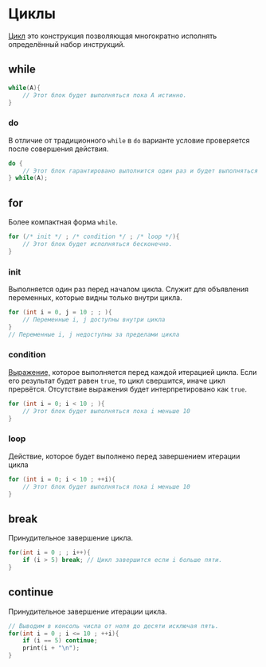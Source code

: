 <show-structure for="chapter,procedure" depth="2"/>

# Циклы

<a href="https://www.angelcode.com/angelscript/sdk/docs/manual/doc_script_statements.html#while"/>

[Цикл](https://w.wiki/9kNy) это конструкция позволяющая многократно исполнять определённый набор инструкций.

## while

```C++
while(A){
    // Этот блок будет выполняться пока A истинно. 
}
```

### do

В отличие от традиционного `while` в `do` варианте условие проверяется после совершения действия.

```C++
do {
    // Этот блок гарантировано выполнится один раз и будет выполняться пока A истинно.
} while(A);
```

## for

Более компактная форма `while`.

```C++
for (/* init */ ; /* condition */ ; /* loop */){
    // Этот блок будет исполняться бесконечно.
}
```

### init

Выполняется один раз перед началом цикла. Служит для объявления переменных, которые видны только внутри цикла.

```C++
for (int i = 0, j = 10 ; ; ){
    // Переменные i, j доступны внутри цикла
}
// Переменные i, j недоступны за пределами цикла
```

### condition

[Выражение,](expressions.md) которое выполняется перед каждой итерацией цикла. Если его результат будет равен `true`, то
цикл свершится, иначе цикл прервётся. Отсутствие выражения будет интерпретировано как `true`.

```C++
for (int i = 0; i < 10 ; ){
    // Этот блок будет выполняться пока i меньше 10
}
```

### loop

Действие, которое будет выполнено перед завершением итерации цикла

```C++
for (int i = 0; i < 10 ; ++i){
    // Этот блок будет выполняться пока i меньше 10
}
```

## break

Принудительное завершение цикла.

```C++
for(int i = 0 ; ; i++){
    if (i > 5) break; // Цикл завершится если i больше пяти.
}
```

## continue

Принудительное завершение итерации цикла.

```C++
// Выводим в консоль числа от ноля до десяти исключая пять.
for(int i = 0 ; i <= 10 ; ++i){
    if (i == 5) continue;
    print(i + "\n");
}
```